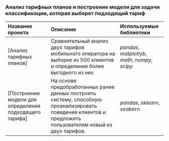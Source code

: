 ### Анализ тарифных планов и построение модели для задачи классификации, которая выберет подходящий тариф

| Название проекта | Описание | Используемые библиотеки | 
| :---------------------- | :---------------------- | :---------------------- |
| [Анализ тарифных планов]| Сравнительный анализ двух тарифов мобильного оператора на выборке из 500 клиентов и определение более выгодного из них| *pandas*, *matplotlyb*, *math*, *numpy*, *scipy* |
| [Построение модели для определения подходящего тарифа]|На основе предобработанных ранее данных построить систему, способную проанализировать поведение клиентов и предложить пользователям новый из двух тарифов. | *pandas*, *sklearn*, *seaborn*|
